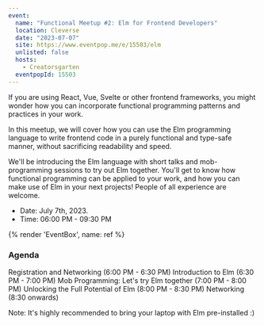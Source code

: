 ```yaml
---
event:
  name: "Functional Meetup #2: Elm for Frontend Developers"
  location: Cleverse
  date: "2023-07-07"
  site: https://www.eventpop.me/e/15503/elm
  unlisted: false
  hosts:
    - Creatorsgarten
  eventpopId: 15503
---
```


If you are using React, Vue, Svelte or other frontend frameworks, you might wonder how you can incorporate functional programming patterns and practices in your work.

In this meetup, we will cover how you can use the Elm programming language to write frontend code in a purely functional and type-safe manner, without sacrificing readability and speed.

We'll be introducing the Elm language with short talks and mob-programming sessions to try out Elm together. You'll get to know how functional programming can be applied to your work, and how you can make use of Elm in your next projects! People of all experience are welcome.

- Date: July 7th, 2023.
- Time: 06:00 PM - 09:30 PM

{% render 'EventBox', name: ref %}

### Agenda

Registration and Networking (6:00 PM - 6:30 PM)
Introduction to Elm (6:30 PM - 7:00 PM)
Mob Programming: Let's try Elm together (7:00 PM - 8:00 PM)
Unlocking the Full Potential of Elm (8:00 PM - 8:30 PM)
Networking (8:30 onwards)

Note: It's highly recommended to bring your laptop with Elm pre-installed :)